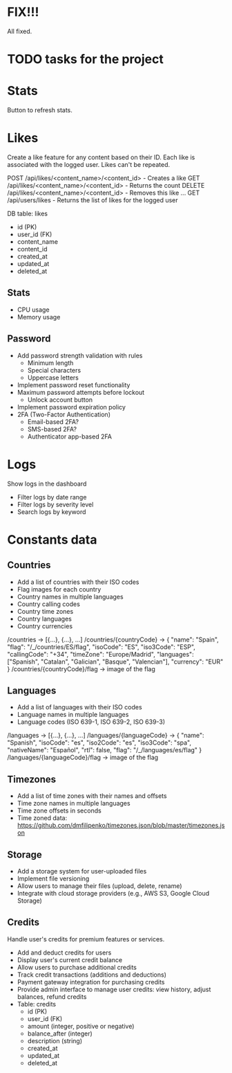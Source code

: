 
# FIX!!!

All fixed.

# TODO tasks for the project

# Stats

Button to refresh stats.

# Likes

Create a like feature for any content based on their ID. Each like is associated with the logged user.
Likes can't be repeated.

POST /api/likes/<content_name>/<content_id> - Creates a like
GET /api/likes/<content_name>/<content_id> - Returns the count
DELETE /api/likes/<content_name>/<content_id> - Removes this like
...
GET /api/users/likes - Returns the list of likes for the logged user

DB table:
likes
- id (PK)
- user_id (FK)
- content_name
- content_id
- created_at
- updated_at
- deleted_at

## Stats

* CPU usage
* Memory usage

## Password

* Add password strength validation with rules
    * Minimum length
    * Special characters
    * Uppercase letters
* Implement password reset functionality
* Maximum password attempts before lockout
    * Unlock account button
* Implement password expiration policy
* 2FA (Two-Factor Authentication)
    * Email-based 2FA?
    * SMS-based 2FA?
    * Authenticator app-based 2FA


# Logs

Show logs in the dashboard
* Filter logs by date range
* Filter logs by severity level
* Search logs by keyword


# Constants data

## Countries

* Add a list of countries with their ISO codes
* Flag images for each country
* Country names in multiple languages
* Country calling codes
* Country time zones
* Country languages
* Country currencies

/countries -> [{...}, {...}, ...]
/countries/{countryCode} -> {
  "name": "Spain",
  "flag": "/_/countries/ES/flag",
  "isoCode": "ES",
  "iso3Code": "ESP",
  "callingCode": "+34",
  "timeZone": "Europe/Madrid",
  "languages": ["Spanish", "Catalan", "Galician", "Basque", "Valencian"],
  "currency": "EUR"
}
/countries/{countryCode}/flag -> image of the flag

## Languages

* Add a list of languages with their ISO codes
* Language names in multiple languages
* Language codes (ISO 639-1, ISO 639-2, ISO 639-3)

/languages -> [{...}, {...}, ...]
/languages/{languageCode} -> {
    "name": "Spanish",
    "isoCode": "es",
    "iso2Code": "es",
    "iso3Code": "spa",
    "nativeName": "Español",
    "rtl": false,
    "flag": "/_/languages/es/flag"
}
/languages/{languageCode}/flag -> image of the flag

## Timezones

* Add a list of time zones with their names and offsets
* Time zone names in multiple languages
* Time zone offsets in seconds
* Time zoned data: https://github.com/dmfilipenko/timezones.json/blob/master/timezones.json


## Storage

* Add a storage system for user-uploaded files
* Implement file versioning
* Allow users to manage their files (upload, delete, rename)
* Integrate with cloud storage providers (e.g., AWS S3, Google Cloud Storage)


## Credits

Handle user's credits for premium features or services.

* Add and deduct credits for users
* Display user's current credit balance
* Allow users to purchase additional credits
* Track credit transactions (additions and deductions)
* Payment gateway integration for purchasing credits
* Provide admin interface to manage user credits: view history, adjust balances, refund credits
* Table: credits
  - id (PK)
  - user_id (FK)
  - amount (integer, positive or negative)
  - balance_after (integer)
  - description (string)
  - created_at
  - updated_at
  - deleted_at

